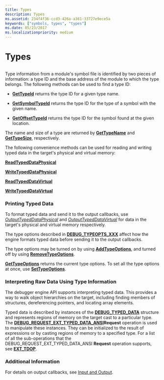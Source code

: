 ```yaml
---
title: Types
description: Types
ms.assetid: 234f4f36-ccd3-426a-a361-33727e9ece5a
keywords: ["symbols, types", "types"]
ms.date: 05/23/2017
ms.localizationpriority: medium
---
```


# Types


## <span id="ddk_types_dbx"></span><span id="DDK_TYPES_DBX"></span>


Type information from a module's symbol file is identified by two pieces of information: a type ID and the base address of the module to which the type belongs. The following methods can be used to find a type ID:

-   [**GetTypeId**](https://docs.microsoft.com/windows-hardware/drivers/ddi/content/dbgeng/nf-dbgeng-idebugsymbols3-gettypeid) returns the type ID for a given type name.

-   [**GetSymbolTypeId**](https://docs.microsoft.com/windows-hardware/drivers/ddi/content/dbgeng/nf-dbgeng-idebugsymbols3-getsymboltypeid) returns the type ID for the type of a symbol with the given name.

-   [**GetOffsetTypeId**](https://docs.microsoft.com/windows-hardware/drivers/ddi/content/dbgeng/nf-dbgeng-idebugsymbols3-getoffsettypeid) returns the type ID for the symbol found at the given location.

The name and size of a type are returned by [**GetTypeName**](https://docs.microsoft.com/windows-hardware/drivers/ddi/content/dbgeng/nf-dbgeng-idebugsymbols3-gettypename) and [**GetTypeSize**](https://docs.microsoft.com/windows-hardware/drivers/ddi/content/dbgeng/nf-dbgeng-idebugsymbols3-gettypesize), respectively.

The following convenience methods can be used for reading and writing typed data in the target's physical and virtual memory:

[**ReadTypedDataPhysical**](https://docs.microsoft.com/windows-hardware/drivers/ddi/content/dbgeng/nf-dbgeng-idebugsymbols3-readtypeddataphysical)

[**WriteTypedDataPhysical**](https://docs.microsoft.com/windows-hardware/drivers/ddi/content/dbgeng/nf-dbgeng-idebugsymbols3-writetypeddataphysical)

[**ReadTypedDataVirtual**](https://docs.microsoft.com/windows-hardware/drivers/ddi/content/dbgeng/nf-dbgeng-idebugsymbols3-readtypeddatavirtual)

[**WriteTypedDataVirtual**](https://docs.microsoft.com/windows-hardware/drivers/ddi/content/dbgeng/nf-dbgeng-idebugsymbols3-writetypeddatavirtual)

### <span id="printing_typed_data"></span><span id="PRINTING_TYPED_DATA"></span>Printing Typed Data

To format typed data and send it to the output callbacks, use [*OutputTypedDataPhysical*](https://docs.microsoft.com/windows-hardware/drivers/ddi/content/dbgeng/nf-dbgeng-idebugsymbols3-outputtypeddataphysical) and [*OutputTypedDataVirtual*](https://docs.microsoft.com/windows-hardware/drivers/ddi/content/dbgeng/nf-dbgeng-idebugsymbols3-outputtypeddatavirtual) for data in the target's physical and virtual memory respectively.

The type options described in [**DEBUG\_TYPEOPTS\_XXX**](https://docs.microsoft.com/windows-hardware/drivers/debugger/debug-typeopts-xxx) affect how the engine formats typed data before sending it to the output callbacks.

The type options may be turned on by using [**AddTypeOptions**](https://docs.microsoft.com/windows-hardware/drivers/ddi/content/dbgeng/nf-dbgeng-idebugsymbols3-addtypeoptions), and turned off by using [**RemoveTypeOptions**](https://docs.microsoft.com/windows-hardware/drivers/ddi/content/dbgeng/nf-dbgeng-idebugsymbols3-removetypeoptions).

[**GetTypeOptions**](https://docs.microsoft.com/windows-hardware/drivers/ddi/content/dbgeng/nf-dbgeng-idebugsymbols3-gettypeoptions) returns the current type options. To set all the type options at once, use [**SetTypeOptions**](https://docs.microsoft.com/windows-hardware/drivers/ddi/content/dbgeng/nf-dbgeng-idebugsymbols3-settypeoptions).

### <span id="interpreting_raw_data_using_type_information"></span><span id="INTERPRETING_RAW_DATA_USING_TYPE_INFORMATION"></span>Interpreting Raw Data Using Type Information

The debugger engine API supports interpreting typed data. This provides a way to walk object hierarchies on the target, including finding members of structures, dereferencing pointers, and locating array elements.

Typed data is described by instances of the [**DEBUG\_TYPED\_DATA**](https://docs.microsoft.com/windows-hardware/drivers/ddi/content/wdbgexts/ns-wdbgexts-_debug_typed_data) structure and represents regions of memory on the target cast to a particular type. The [**DEBUG\_REQUEST\_EXT\_TYPED\_DATA\_ANSI**](https://docs.microsoft.com/windows-hardware/drivers/debugger/debug-request-ext-typed-data-ansi)**Request** operation is used to manipulate these instances. They can be initialized to the result of expressions or by casting regions of memory to a specified type. For a list of all the sub-operations that the DEBUG\_REQUEST\_EXT\_TYPED\_DATA\_ANSI **Request** operation supports, see [**EXT\_TDOP**](https://docs.microsoft.com/windows-hardware/drivers/ddi/content/wdbgexts/ne-wdbgexts-_ext_tdop).

### <span id="additional_information"></span><span id="ADDITIONAL_INFORMATION"></span>Additional Information

For details on output callbacks, see [Input and Output](using-input-and-output.md).

 

 





